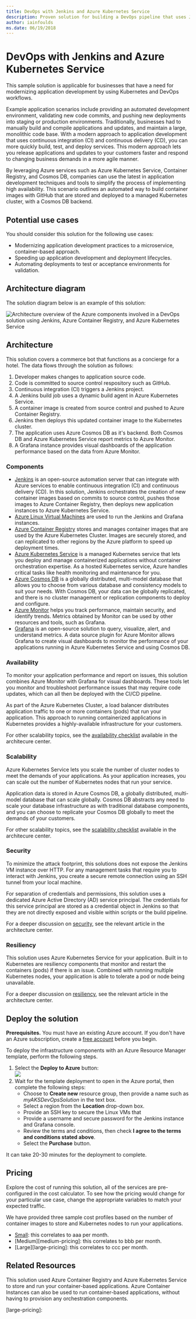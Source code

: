 ```yaml
---
title: DevOps with Jenkins and Azure Kubernetes Service
description: Proven solution for building a DevOps pipeline that uses Jenkins, Azure Container Registery, and Azure Kubernetes Service.
author: iainfoulds
ms.date: 06/19/2018
---
```

# DevOps with Jenkins and Azure Kubernetes Service

This sample solution is applicable for businesses that have a need for modernizing application development by using Kubernetes and DevOps workflows.

Example application scenarios include providing an automated development environment, validating new code commits, and pushing new deployments into staging or production environments. Traditionally, businesses had to manually build and compile applications and updates, and maintain a large, monolithic code base. With a modern approach to application development that uses continuous integration (CI) and continuous delivery (CD), you can more quickly build, test, and deploy services. This modern approach lets you release applications and updates to your customers faster and respond to changing business demands in a more agile manner.

By leveraging Azure services such as Azure Kubernetes Service, Container Registry, and Cosmos DB, companies can use the latest in application development techniques and tools to simplify the process of implementing high availability. This scenario outlines an automated way to build container images with GitHub that are stored and deployed to a managed Kubernetes cluster, with a Cosmos DB backend.

## Potential use cases

You should consider this solution for the following use cases:

* Modernizing application development practices to a microservice, container-based approach.
* Speeding up application development and deployment lifecycles.
* Automating deployments to test or acceptance environments for validation.


## Architecture diagram

The solution diagram below is an example of this solution:

![Architecture overview of the Azure components involved in a DevOps solution using Jenkins, Azure Container Registry, and Azure Kubernetes Service][architecture]

## Architecture

This solution covers a commerce bot that functions as a concierge for a hotel. The data flows through the solution as follows:

1. Developer makes changes to application source code.
2. Code is committed to source control respository such as GitHub.
3. Continuous integration (CI) triggers a Jenkins project.
4. A Jenkins build job uses a dynamic build agent in Azure Kubernetes Service.
5. A container image is created from source control and pushed to Azure Container Registry.
6. Jenkins then deploys this updated container image to the Kubernetes cluster.
7. The application uses Azure Cosmos DB as it's backend. Both Cosmos DB and Azure Kubernetes Service report metrics to Azure Monitor.
8. A Grafana instance provides visual dashboards of the application performance based on the data from Azure Monitor.

### Components

* [Jenkins]() is an open-source automation server that can integrate with Azure services to enable continuous integration (CI) and continuous delivery (CD). In this solution, Jenkins orchestrates the creation of new container images based on commits to source control, pushes those images to Azure Container Registry, then deploys new application instances to Azure Kubernetes Service.
* [Azure Linux Virtual Machines]() are used to run the Jenkins and Grafana instances.
* [Azure Container Registry]() stores and manages container images that are used by the Azure Kubernetes Cluster. Images are securely stored, and can replicated to other regions by the Azure platform to speed up deployment times.
* [Azure Kubernetes Service]() is a managed Kubernetes service that lets you deploy and manage containerized applications without container orchestration expertise. As a hosted Kubernetes service, Azure handles critical tasks like health monitoring and maintenance for you.
* [Azure Cosmos DB]() is a globally distributed, multi-model database that allows you to choose from various database and consistency models to suit your needs. With Cosmos DB, your data can be globally replicated, and there is no cluster management or replication components to deploy and configure.
* [Azure Monitor]() helps you track performance, maintain security, and identify trends. Metrics obtained by Monitor can be used by other resources and tools, such as Grafana.
* [Grafana]() is an open-source solution to query, visualize, alert, and understand metrics. A data source plugin for Azure Monitor allows Grafana to create visual dashboards to monitor the performance of your applications running in Azure Kubernetes Service and using Cosmos DB.

### Availability

To monitor your application performance and report on issues, this solution combines Azure Monitor with Grafana for visual dashboards. These tools let you monitor and troubleshoot performance issues that may require code updates, which can all then be deployed with the CI/CD pipeline.

As part of the Azure Kubernetes Cluster, a load balancer distributes application traffic to one or more containers (pods) that run your application. This approach to running containerized applications in Kubernetes provides a highly-available infrastructure for your customers.

For other scalability topics, see the [availability checklist][availability] available in the architecure center.

### Scalability

Azure Kubernetes Service lets you scale the number of cluster nodes to meet the demands of your applications. As your application increases, you can scale out the number of Kubernetes nodes that run your service.

Application data is stored in Azure Cosmos DB, a globally distributed, multi-model database that can scale globally. Cosmos DB abstracts any need to scale your database infrastructure as with traditional database components, and you can choose to replicate your Cosmos DB globally to meet the demands of your customers.

For other scalability topics, see the [scalability checklist][scalability] available in the architecure center.

### Security

To minimize the attack footprint, this solutions does not expose the Jenkins VM instance over HTTP. For any management tasks that require you to interact with Jenkins, you create a secure remote connection using an SSH tunnel from your local machine.

For separation of credentials and permissions, this solution uses a dedicated Azure Active Directory (AD) service principal. The credentials for this service principal are stored as a credential object in Jenkins so that they are not directly exposed and visible within scripts or the build pipeline.

For a deeper discussion on [security][], see the relevant article in the architecture center.

### Resiliency

This solution uses Azure Kubernetes Service for your application. Built in to Kubernetes are resiliency components that monitor and restart the containers (pods) if there is an issue. Combined with running multiple Kubernetes nodes, your application is able to tolerate a pod or node being unavailable.

For a deeper discussion on [resiliency][], see the relevant article in the architecture center.

## Deploy the solution

**Prerequisites.** You must have an existing Azure account. If you don't have an Azure subscription, create a [free account](https://azure.microsoft.com/free/?WT.mc_id=A261C142F) before you begin.

To deploy the infrastructure components with an Azure Resource Manager template, perform the following steps.

1. Select the **Deploy to Azure** button:<br><a href="https://portal.azure.com/#create/Microsoft.Template/uri/https%3A%2F%2Fraw.githubusercontent.com%2Fiainfoulds%2Farchitecture-center%2Fsample-solutions%2Fapp-modernization%2Ftemplates%2Fdevops-with-aks.json" target="_blank"><img src="http://azuredeploy.net/deploybutton.png"/></a>
2. Wait for the template deployment to open in the Azure portal, then complete the following steps:
   * Choose to **Create new** resource group, then provide a name such as *myAKSDevOpsSolution* in the text box.
   * Select a region from the **Location** drop-down box.
   * Provide an SSH key to secure the Linux VMs that
   * Provide a username and secure password for the Jenkins instance and Grafana console.
   * Review the terms and conditions, then check **I agree to the terms and conditions stated above**.
   * Select the **Purchase** button.

It can take 20-30 minutes for the deployment to complete.

## Pricing

Explore the cost of running this solution, all of the services are pre-configured in the cost calculator.  To see how the pricing would change for your particular use case, change the appropriate variables to match your expected traffic.

We have provided three sample cost profiles based on the number of container images to store and Kubernetes nodes to run your applications.

* [Small][small-pricing]: this correlates to aaa per month.
* [Medium][medium-pricing]: this correlates to bbb per month.
* [Large][large-pricing]: this correlates to ccc per month.

## Related Resources

This solution used Azure Container Registry and Azure Kubernetes Service to store and run your container-based applications. Azure Container Instances can also be used to run container-based applications, without having to provision any orchestration components.

<!-- links -->
[architecture]: ./media/devops-with-kubernetes/architecture-devops-with-kubernetes.png
[autoscaling]: ../../best-practices/auto-scaling.md
[availability]: ../../checklist/availability.md
[resiliency]: ../../resiliency/index.md
[resource-groups]: /azure/azure-resource-manager/resource-group-overview
[security]: ../../patterns/category/security.md
[scalability]: ../../checklist/scalability.md

[small-pricing]:
[medium-pricing]:
[large-pricing]: